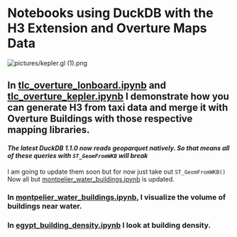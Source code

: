 # Notebooks using DuckDB with the H3 Extension and Overture Maps Data

![pictures/kepler.gl (1).png](https://github.com/kentstephen/duckdb_h3/blob/main/pictures/kepler.gl%20(1).png)

## In [tlc_overture_lonboard.ipynb](https://github.com/kentstephen/duckdb_h3/blob/main/tlc_overture_lonboard.ipynb) and [tlc_overture_kepler.ipynb](https://github.com/kentstephen/duckdb_h3/blob/main/tlc_overture_kepler.ipynb) I demonstrate how you can generate H3 from taxi data and merge it with Overture Buildings with those respective mapping libraries.

#### *The latest DuckDB 1.1.0 now reads geoparquet natively. So that means all of these queries with `ST_GeomFromWKB` will break*
I am going to update them soon but for now just take out `ST_GeomFromWKB()` Now all but [montpelier_water_buildings.ipynb](montpelier_water_buildings.ipynb) is updated.

### In [montpelier_water_buildings.ipynb](montpelier_water_buildings.ipynb), I visualize the volume of buildings near water.

### In [egypt_building_density.ipynb](egypt_building_density.ipynb) I look at building density.
